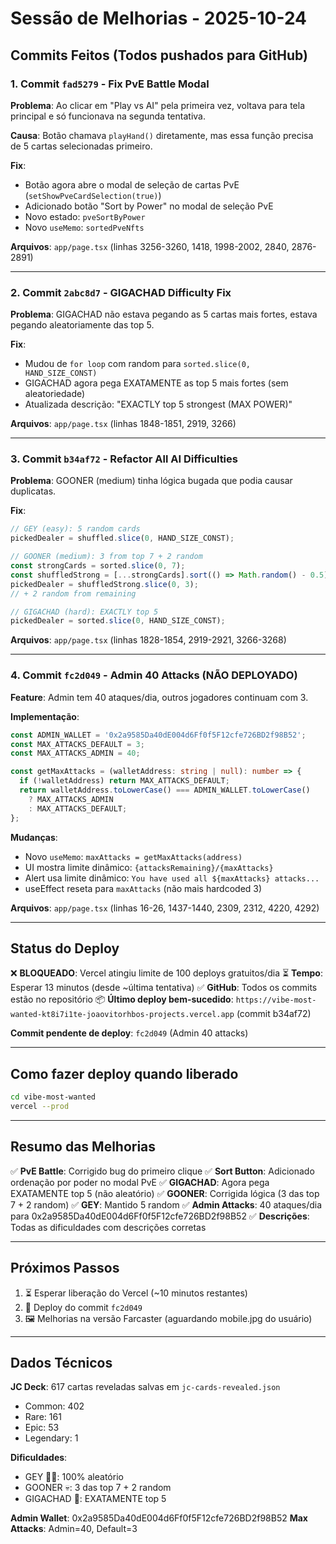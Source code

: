 # Sessão de Melhorias - 2025-10-24

## Commits Feitos (Todos pushados para GitHub)

### 1. Commit `fad5279` - Fix PvE Battle Modal
**Problema**: Ao clicar em "Play vs AI" pela primeira vez, voltava para tela principal e só funcionava na segunda tentativa.

**Causa**: Botão chamava `playHand()` diretamente, mas essa função precisa de 5 cartas selecionadas primeiro.

**Fix**:
- Botão agora abre o modal de seleção de cartas PvE (`setShowPveCardSelection(true)`)
- Adicionado botão "Sort by Power" no modal de seleção PvE
- Novo estado: `pveSortByPower`
- Novo `useMemo`: `sortedPveNfts`

**Arquivos**: `app/page.tsx` (linhas 3256-3260, 1418, 1998-2002, 2840, 2876-2891)

---

### 2. Commit `2abc8d7` - GIGACHAD Difficulty Fix
**Problema**: GIGACHAD não estava pegando as 5 cartas mais fortes, estava pegando aleatoriamente das top 5.

**Fix**:
- Mudou de `for loop` com random para `sorted.slice(0, HAND_SIZE_CONST)`
- GIGACHAD agora pega EXATAMENTE as top 5 mais fortes (sem aleatoriedade)
- Atualizada descrição: "EXACTLY top 5 strongest (MAX POWER)"

**Arquivos**: `app/page.tsx` (linhas 1848-1851, 2919, 3266)

---

### 3. Commit `b34af72` - Refactor All AI Difficulties
**Problema**: GOONER (medium) tinha lógica bugada que podia causar duplicatas.

**Fix**:
```typescript
// GEY (easy): 5 random cards
pickedDealer = shuffled.slice(0, HAND_SIZE_CONST);

// GOONER (medium): 3 from top 7 + 2 random
const strongCards = sorted.slice(0, 7);
const shuffledStrong = [...strongCards].sort(() => Math.random() - 0.5);
pickedDealer = shuffledStrong.slice(0, 3);
// + 2 random from remaining

// GIGACHAD (hard): EXACTLY top 5
pickedDealer = sorted.slice(0, HAND_SIZE_CONST);
```

**Arquivos**: `app/page.tsx` (linhas 1828-1854, 2919-2921, 3266-3268)

---

### 4. Commit `fc2d049` - Admin 40 Attacks (NÃO DEPLOYADO)
**Feature**: Admin tem 40 ataques/dia, outros jogadores continuam com 3.

**Implementação**:
```typescript
const ADMIN_WALLET = '0x2a9585Da40dE004d6Ff0f5F12cfe726BD2f98B52';
const MAX_ATTACKS_DEFAULT = 3;
const MAX_ATTACKS_ADMIN = 40;

const getMaxAttacks = (walletAddress: string | null): number => {
  if (!walletAddress) return MAX_ATTACKS_DEFAULT;
  return walletAddress.toLowerCase() === ADMIN_WALLET.toLowerCase()
    ? MAX_ATTACKS_ADMIN
    : MAX_ATTACKS_DEFAULT;
};
```

**Mudanças**:
- Novo `useMemo`: `maxAttacks = getMaxAttacks(address)`
- UI mostra limite dinâmico: `{attacksRemaining}/{maxAttacks}`
- Alert usa limite dinâmico: `You have used all ${maxAttacks} attacks...`
- useEffect reseta para `maxAttacks` (não mais hardcoded 3)

**Arquivos**: `app/page.tsx` (linhas 16-26, 1437-1440, 2309, 2312, 4220, 4292)

---

## Status do Deploy

❌ **BLOQUEADO**: Vercel atingiu limite de 100 deploys gratuitos/dia
⏳ **Tempo**: Esperar 13 minutos (desde ~última tentativa)
✅ **GitHub**: Todos os commits estão no repositório
📦 **Último deploy bem-sucedido**: `https://vibe-most-wanted-kt8i7i1te-joaovitorhbos-projects.vercel.app` (commit b34af72)

**Commit pendente de deploy**: `fc2d049` (Admin 40 attacks)

---

## Como fazer deploy quando liberado

```bash
cd vibe-most-wanted
vercel --prod
```

---

## Resumo das Melhorias

✅ **PvE Battle**: Corrigido bug do primeiro clique
✅ **Sort Button**: Adicionado ordenação por poder no modal PvE
✅ **GIGACHAD**: Agora pega EXATAMENTE top 5 (não aleatório)
✅ **GOONER**: Corrigida lógica (3 das top 7 + 2 random)
✅ **GEY**: Mantido 5 random
✅ **Admin Attacks**: 40 ataques/dia para 0x2a9585Da40dE004d6Ff0f5F12cfe726BD2f98B52
✅ **Descrições**: Todas as dificuldades com descrições corretas

---

## Próximos Passos

1. ⏳ Esperar liberação do Vercel (~10 minutos restantes)
2. 🚀 Deploy do commit `fc2d049`
3. 🖼️ Melhorias na versão Farcaster (aguardando mobile.jpg do usuário)

---

## Dados Técnicos

**JC Deck**: 617 cartas reveladas salvas em `jc-cards-revealed.json`
- Common: 402
- Rare: 161
- Epic: 53
- Legendary: 1

**Dificuldades**:
- GEY 🏳️‍🌈: 100% aleatório
- GOONER 💀: 3 das top 7 + 2 random
- GIGACHAD 💪: EXATAMENTE top 5

**Admin Wallet**: 0x2a9585Da40dE004d6Ff0f5F12cfe726BD2f98B52
**Max Attacks**: Admin=40, Default=3

